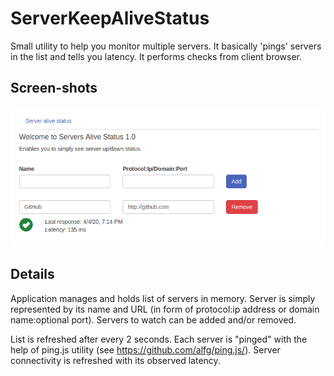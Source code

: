 # ServerKeepAliveStatus

Small utility to help you monitor multiple servers. It basically 'pings' servers in the list and tells you latency. It performs checks from client browser. 

## Screen-shots

![alt text](https://raw.githubusercontent.com/drievkoo/server-alive-status/master/screenshot1.png)

## Details

Application manages and holds list of servers in memory. Server is simply represented by its name and URL (in form of protocol:ip address or domain name:optional port). Servers to watch can be added and/or removed. 

List is refreshed after every 2 seconds. Each server is "pinged" with the help of ping.js utility (see https://github.com/alfg/ping.js/). Server connectivity is refreshed with its observed latency. 
